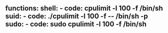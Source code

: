 functions:
  shell:
    - code: cpulimit -l 100 -f /bin/sh
  suid:
    - code: ./cpulimit -l 100 -f -- /bin/sh -p
  sudo:
    - code: sudo cpulimit -l 100 -f /bin/sh
---
